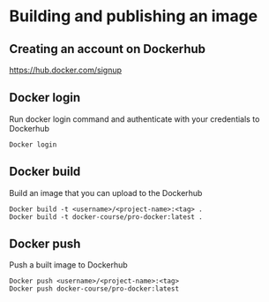 # Building and publishing an image

## Creating an account on Dockerhub

https://hub.docker.com/signup

## Docker login

Run docker login command and authenticate with your credentials to Dockerhub

    Docker login
    
## Docker build

Build an image that you can upload to the Dockerhub

    Docker build -t <username>/<project-name>:<tag> .
    Docker build -t docker-course/pro-docker:latest .
    
## Docker push

Push a built image to Dockerhub

    Docker push <username>/<project-name>:<tag>
    Docker push docker-course/pro-docker:latest
    
